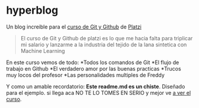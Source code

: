 # hyperblog

Un blog increible para el [curso de Git y Github](https://platzi.com/cursos/git-github/ " curso de Git y Github") de [Platzi](https://platzi.com/ "Platzi")

> El curso de Git y Github de platzi es lo que me hacia falta para triplicar mi salario y lanzarme a la industria del tejido de la lana sintetica con Machine Learning

En este curso vemos de todo:
*Todos los comandos de Git
*El flujo de trabajo en Github
*El verdadero amor por las buenas practicas
*Trucos muy locos del profesor
\*Las personalidades multiples de Freddy

Y como un amable recordatorio: **Este readme.md es un chiste**. Diseñado para el ejemplo. si llega aca NO TE LO TOMES EN SERIO y mejor ve [a ver el curso](http://platzi.com/cursos/git-github/ "a ver el curso").
